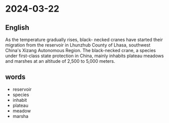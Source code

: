 # 2024-03-22

## English
As the temperature gradually rises, black-
necked cranes have started their migration
from the reservoir in Lhunzhub County of
Lhasa, southwest China's Xizang
Autonomous Region. The black-necked
crane, a species under first-class state
protection in China, mainly inhabits
plateau meadows and marshes at an
altitude of 2,500 to 5,000 meters.

## words
* reservoir
* species
* inhabit
* plateau
* meadow
* marsha
